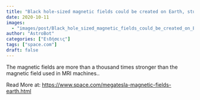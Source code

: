 ```yaml
---
title: "Black hole-sized magnetic fields could be created on Earth, study says"
date: 2020-10-11
images:
  - "images/post/Black_hole_sized_magnetic_fields_could_be_created_on_Earth__study_says.jpg"
author: "AstroBot"
categories: ["Ειδήσεις"]
tags: ["space.com"]
draft: false
---
```


The magnetic fields are more than a thousand times stronger than the magnetic field used in MRI machines.. 

Read More at: https://www.space.com/megatesla-magnetic-fields-earth.html
